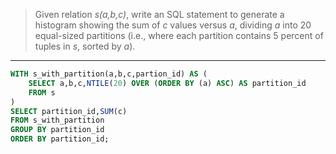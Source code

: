 > Given relation _s(a,b,c)_, write an SQL statement to generate a histogram
> showing the sum of _c_ values versus _a_, dividing _a_ into 20 equal-sized 
> partitions (i.e., where each partition contains 5 percent of tuples in _s_, 
> sorted by _a_).

--------------------------------

```sql
WITH s_with_partition(a,b,c,partion_id) AS (
    SELECT a,b,c,NTILE(20) OVER (ORDER BY (a) ASC) AS partition_id
    FROM s
)
SELECT partition_id,SUM(c)
FROM s_with_partition
GROUP BY partition_id
ORDER BY partition_id;
```